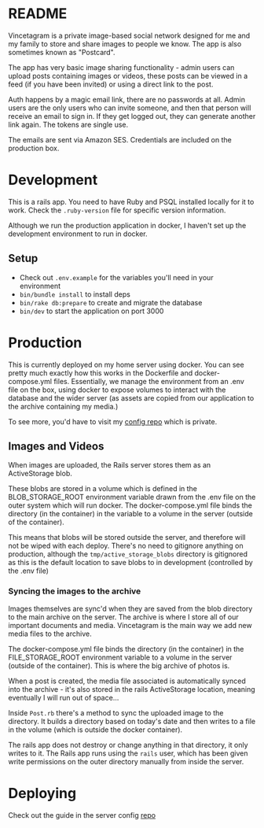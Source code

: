 # README
Vincetagram is a private image-based social network designed for me and my family to store and share images to people we know. The app is also sometimes known as "Postcard".

The app has very basic image sharing functionality - admin users can upload posts containing images or videos, these posts can be viewed in a feed (if you have been invited) or using a direct link to the post.

Auth happens by a magic email link, there are no passwords at all. Admin users are the only users who can invite someone, and then that person will receive an email to sign in. If they get logged out, they can generate another link again. The tokens are single use.

The emails are sent via Amazon SES. Credentials are included on the production box.

# Development
This is a rails app. You need to have Ruby and PSQL installed locally for it to work. Check the `.ruby-version` file for specific version information.

Although we run the production application in docker, I haven't set up the development environment to run in docker.

## Setup
- Check out `.env.example` for the variables you'll need in your environment
- `bin/bundle install` to install deps
- `bin/rake db:prepare` to create and migrate the database
- `bin/dev` to start the application on port 3000

# Production
This is currently deployed on my home server using docker. You can see pretty much exactly how this works in the Dockerfile and docker-compose.yml files. Essentially, we manage the environment from an .env file on the box, using docker to expose volumes to interact with the database and the wider server (as assets are copied from our application to the archive containing my media.)

To see more, you'd have to visit my [config repo](https://github.com/joshvince/vince-family-archive-config) which is private.

## Images and Videos
When images are uploaded, the Rails server stores them as an ActiveStorage blob.

These blobs are stored in a volume which is defined in the BLOB_STORAGE_ROOT environment variable drawn from the .env file on the outer system which will run docker. The docker-compose.yml file binds the directory (in the container) in the variable to a volume in the server (outside of the container).

This means that blobs will be stored outside the server, and therefore will not be wiped with each deploy. There's no need to gitignore anything on production, although the `tmp/active_storage_blobs` directory is gitignored as this is the default location to save blobs to in development (controlled by the .env file)

### Syncing the images to the archive
Images themselves are sync'd when they are saved from the blob directory to the main archive on the server. The archive is where I store all of our important documents and media. Vincetagram is the main way we add new media files to the archive.

The docker-compose.yml file binds the directory (in the container) in the FILE_STORAGE_ROOT environment variable to a volume in the server (outside of the container). This is where the big archive of photos is.

When a post is created, the media file associated is automatically synced into the archive - it's also stored in the rails ActiveStorage location, meaning eventually I will run out of space...

Inside `Post.rb` there's a method to sync the uploaded image to the directory. It builds a directory based on today's date and then writes to a file in the volume (which is outside the docker container).

The rails app does not destroy or change anything in that directory, it only writes to it.
The Rails app runs using the `rails` user, which has been given write permissions on the outer directory manually from inside the server.

# Deploying
Check out the guide in the server config [repo](https://github.com/joshvince/vince-family-archive-config)
